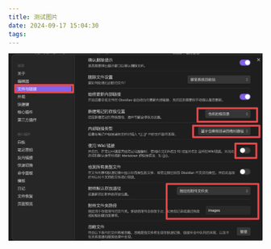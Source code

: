 ```yaml
---
title: 测试图片
date: 2024-09-17 15:04:30
tags:
---
```




![](A.Attachment/c68cc559e6565b48dffef275ca510542.png)

